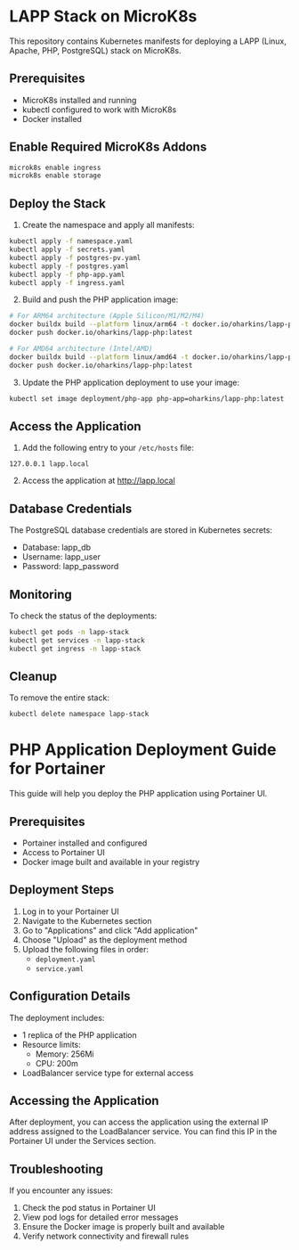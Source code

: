 # LAPP Stack on MicroK8s

This repository contains Kubernetes manifests for deploying a LAPP (Linux, Apache, PHP, PostgreSQL) stack on MicroK8s.

## Prerequisites

- MicroK8s installed and running
- kubectl configured to work with MicroK8s
- Docker installed

## Enable Required MicroK8s Addons

```bash
microk8s enable ingress
microk8s enable storage
```

## Deploy the Stack

1. Create the namespace and apply all manifests:

```bash
kubectl apply -f namespace.yaml
kubectl apply -f secrets.yaml
kubectl apply -f postgres-pv.yaml
kubectl apply -f postgres.yaml
kubectl apply -f php-app.yaml
kubectl apply -f ingress.yaml
```

2. Build and push the PHP application image:

```bash
# For ARM64 architecture (Apple Silicon/M1/M2/M4)
docker buildx build --platform linux/arm64 -t docker.io/oharkins/lapp-php:latest .
docker push docker.io/oharkins/lapp-php:latest

# For AMD64 architecture (Intel/AMD)
docker buildx build --platform linux/amd64 -t docker.io/oharkins/lapp-php:latest .
docker push docker.io/oharkins/lapp-php:latest
```

3. Update the PHP application deployment to use your image:

```bash
kubectl set image deployment/php-app php-app=oharkins/lapp-php:latest -n lapp-stack
```

## Access the Application

1. Add the following entry to your `/etc/hosts` file:
```
127.0.0.1 lapp.local
```

2. Access the application at http://lapp.local

## Database Credentials

The PostgreSQL database credentials are stored in Kubernetes secrets:
- Database: lapp_db
- Username: lapp_user
- Password: lapp_password

## Monitoring

To check the status of the deployments:

```bash
kubectl get pods -n lapp-stack
kubectl get services -n lapp-stack
kubectl get ingress -n lapp-stack
```

## Cleanup

To remove the entire stack:

```bash
kubectl delete namespace lapp-stack
```

# PHP Application Deployment Guide for Portainer

This guide will help you deploy the PHP application using Portainer UI.

## Prerequisites

- Portainer installed and configured
- Access to Portainer UI
- Docker image built and available in your registry

## Deployment Steps

1. Log in to your Portainer UI
2. Navigate to the Kubernetes section
3. Go to "Applications" and click "Add application"
4. Choose "Upload" as the deployment method
5. Upload the following files in order:
   - `deployment.yaml`
   - `service.yaml`

## Configuration Details

The deployment includes:
- 1 replica of the PHP application
- Resource limits:
  - Memory: 256Mi
  - CPU: 200m
- LoadBalancer service type for external access

## Accessing the Application

After deployment, you can access the application using the external IP address assigned to the LoadBalancer service. You can find this IP in the Portainer UI under the Services section.

## Troubleshooting

If you encounter any issues:
1. Check the pod status in Portainer UI
2. View pod logs for detailed error messages
3. Ensure the Docker image is properly built and available
4. Verify network connectivity and firewall rules 